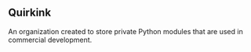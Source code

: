 ## Quirkink

An organization created to store private Python modules that are used in commercial development.
